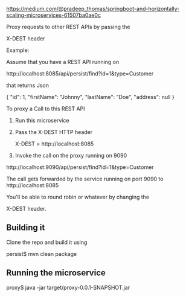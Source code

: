 https://medium.com/@pradeep_thomas/springboot-and-horizontally-scaling-microservices-61507ba0ae0c

Proxy requests to other REST APIs by passing the

X-DEST header

Example:

Assume that you have a REST API running on 

http://localhost:8085/api/persist/find?id=1&type=Customer

that returns Json

{
  "id": 1,
  "firstName": "Johnny",
  "lastName": "Doe",
  "address": null
}

To proxy a Call to this REST API

1. Run this microservice 

2. Pass the X-DEST HTTP header

   X-DEST = http://localhost:8085
   
3. Invoke the call on the proxy running on 9090

http://localhost:9090/api/persist/find?id=1&type=Customer
   
The call gets forwarded by the service running on port 9090 to http://localhost:8085  
     
You'll be able to round robin or whatever by changing the

X-DEST header.

## Building it

Clone the repo and build it using

persist$ mvn clean package

## Running the microservice

proxy$ java -jar target/proxy-0.0.1-SNAPSHOT.jar


